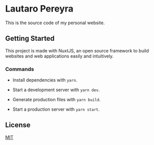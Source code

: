 # Lautaro Pereyra

This is the source code of my personal website.

## Getting Started

This project is made with NuxtJS, an open source framework to build websites and web applications easily and intuitively.

### Commands

-   Install dependencies with `yarn`.

-   Start a development server with `yarn dev`.

-   Generate production files with `yarn build`.

-   Start a production server with `yarn start`.

## License

[MIT](https://choosealicense.com/licenses/mit/)
